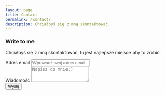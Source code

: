 ```yaml
---
layout: page
title: Contact
permalink: /contact/
description: Chciałbyś się z mną skontaktować.
---
```


### Write to me
Chciałbyś się z mną skontaktować, tu jest najlepsze miejsce aby to zrobić


<form action="https://formspree.io/{{site.data.main.email}}" method="POST">
  <div class="form-group">
    <label for="email">Adres email</label>
    <input type="email" name="email" class="form-control" placeholder="Wprowadź swój adres email">
  </div>
  <div class="form-group">
    <label for="message">Wiadomość</label>
    <textarea class="form-control" name="content" id="" rows="3" placeholder="Napisz do mnie:)"></textarea>
  </div>
  <input type="hidden" name="_next" value="{{site.url}}{{page.url}}">
  <input type="hidden" name="_subject" value="New Contact Form Submission">
  <input type="text" name="_gotcha" style="display:none">
  <button type="submit" class="btn btn-success">Wyślij</button>
</form>

<br>
<br>


<!-- {% highlight html %}

This form starts working once you update your email in configuration. Delete this line in the contact page found in the path _pages/contact.md

{% endhighlight %} -->
